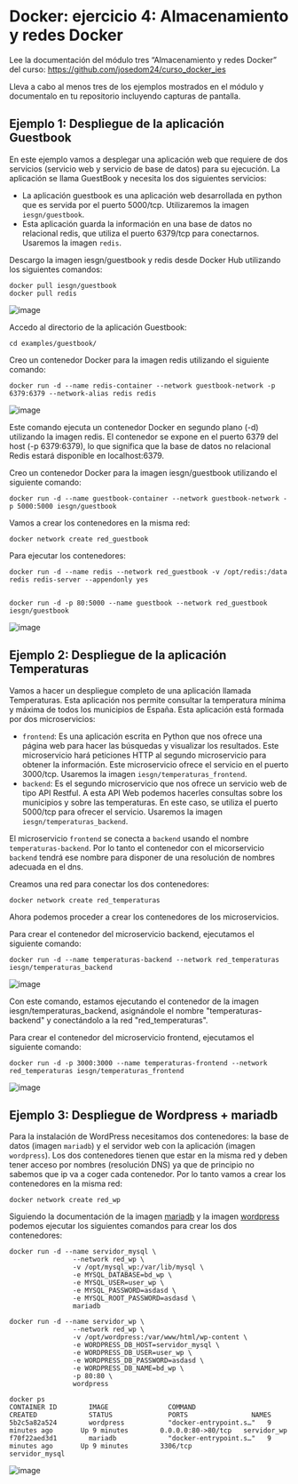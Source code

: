 # Docker: ejercicio 4: Almacenamiento y redes Docker

Lee la documentación del módulo tres “Almacenamiento y redes Docker” del curso:
https://github.com/josedom24/curso_docker_ies


Lleva a cabo al menos tres de los ejemplos mostrados en el módulo y documentalo en tu repositorio incluyendo capturas de pantalla.

## Ejemplo 1: Despliegue de la aplicación Guestbook

En este ejemplo vamos a desplegar una aplicación web que requiere de dos servicios (servicio web y servicio de base de datos) para su ejecución. La aplicación se llama GuestBook y necesita los dos siguientes servicios:

* La aplicación guestbook es una aplicación web desarrollada en python que es servida por el puerto 5000/tcp. Utilizaremos la imagen `iesgn/guestbook`.
* Esta aplicación guarda la información en una base de datos no relacional redis, que utiliza el puerto 6379/tcp para conectarnos. Usaremos la imagen `redis`.

Descargo la imagen iesgn/guestbook y redis desde Docker Hub utilizando los siguientes comandos:

```
docker pull iesgn/guestbook
docker pull redis
```

![image](https://user-images.githubusercontent.com/92718546/222931704-4a3eac30-6c96-43b0-9d3f-28b6fae965f2.png)


Accedo al directorio de la aplicación Guestbook:
```
cd examples/guestbook/
```
Creo un contenedor Docker para la imagen redis utilizando el siguiente comando:

```
docker run -d --name redis-container --network guestbook-network -p 6379:6379 --network-alias redis redis

```

![image](https://user-images.githubusercontent.com/92718546/222931797-ddf713e9-c55f-4c99-95cf-e3ea0afbc2e0.png)


Este comando ejecuta un contenedor Docker en segundo plano (-d) utilizando la imagen redis. El contenedor se expone en el puerto 6379 del host (-p 6379:6379), lo que significa que la base de datos no relacional Redis estará disponible en localhost:6379.


Creo un contenedor Docker para la imagen iesgn/guestbook utilizando el siguiente comando:

```
docker run -d --name guestbook-container --network guestbook-network -p 5000:5000 iesgn/guestbook
```

Vamos a crear los contenedores en la misma red:

```
docker network create red_guestbook
```

Para ejecutar los contenedores:

```
docker run -d --name redis --network red_guestbook -v /opt/redis:/data redis redis-server --appendonly yes


docker run -d -p 80:5000 --name guestbook --network red_guestbook iesgn/guestbook
```

![image](https://user-images.githubusercontent.com/92718546/222932055-26a6a4fb-9ab9-4043-9bbf-becf1ad2c766.png)


## Ejemplo 2: Despliegue de la aplicación Temperaturas

Vamos a hacer un despliegue completo de una aplicación llamada Temperaturas. Esta aplicación nos permite consultar la temperatura mínima y máxima de todos los municipios de España. Esta aplicación está formada por dos microservicios:

* `frontend`: Es una aplicación escrita en Python que nos ofrece una página web para hacer las búsquedas y visualizar los resultados. Este microservicio hará peticiones HTTP al segundo microservicio para obtener la información. Este microservicio ofrece el servicio en el puerto 3000/tcp. Usaremos la imagen `iesgn/temperaturas_frontend`.
* `backend`: Es el segundo microservicio que nos ofrece un servicio web de tipo API Restful. A esta API Web podemos hacerles consultas sobre los municipios y sobre las temperaturas. En este caso, se utiliza el puerto 5000/tcp para ofrecer el servicio. Usaremos la imagen `iesgn/temperaturas_backend`.

El microservicio `frontend` se conecta a `backend` usando el nombre `temperaturas-backend`. Por lo tanto el contenedor con el micorservicio `backend` tendrá ese nombre para disponer de una resolución de nombres adecuada en el dns.

Creamos una red para conectar los dos contenedores:

```
docker network create red_temperaturas
```

Ahora podemos proceder a crear los contenedores de los microservicios.

Para crear el contenedor del microservicio backend, ejecutamos el siguiente comando:
```
docker run -d --name temperaturas-backend --network red_temperaturas iesgn/temperaturas_backend
```

![image](https://user-images.githubusercontent.com/92718546/222932330-72360208-ed5a-49db-9038-4e2bcf6047fa.png)

Con este comando, estamos ejecutando el contenedor de la imagen iesgn/temperaturas_backend, asignándole el nombre "temperaturas-backend" y conectándolo a la red "red_temperaturas".

Para crear el contenedor del microservicio frontend, ejecutamos el siguiente comando:
```
docker run -d -p 3000:3000 --name temperaturas-frontend --network red_temperaturas iesgn/temperaturas_frontend
```

![image](https://user-images.githubusercontent.com/92718546/222932347-44d3fda7-74e1-40b8-95b9-8ad4585766c9.png)


## Ejemplo 3: Despliegue de Wordpress + mariadb

Para la instalación de WordPress necesitamos dos contenedores: la base de datos (imagen `mariadb`) y el servidor web con la aplicación (imagen `wordpress`). Los dos contenedores tienen que estar en la misma red y deben tener acceso por nombres (resolución DNS) ya que de principio no sabemos que ip va a coger cada contenedor. Por lo tanto vamos a crear los contenedores en la misma red:

```
docker network create red_wp
```

Siguiendo la documentación de la imagen [mariadb](https://hub.docker.com/_/mariadb) y la imagen [wordpress](https://hub.docker.com/_/wordpress) podemos ejecutar los siguientes comandos para crear los dos contenedores:

```
docker run -d --name servidor_mysql \
                --network red_wp \
                -v /opt/mysql_wp:/var/lib/mysql \
                -e MYSQL_DATABASE=bd_wp \
                -e MYSQL_USER=user_wp \
                -e MYSQL_PASSWORD=asdasd \
                -e MYSQL_ROOT_PASSWORD=asdasd \
                mariadb
                
docker run -d --name servidor_wp \
                --network red_wp \
                -v /opt/wordpress:/var/www/html/wp-content \
                -e WORDPRESS_DB_HOST=servidor_mysql \
                -e WORDPRESS_DB_USER=user_wp \
                -e WORDPRESS_DB_PASSWORD=asdasd \
                -e WORDPRESS_DB_NAME=bd_wp \
                -p 80:80 \
                wordpress

docker ps
CONTAINER ID        IMAGE               COMMAND                  CREATED             STATUS              PORTS                NAMES
5b2c5a82a524        wordpress           "docker-entrypoint.s…"   9 minutes ago       Up 9 minutes        0.0.0.0:80->80/tcp   servidor_wp
f70f22aed3d1        mariadb             "docker-entrypoint.s…"   9 minutes ago       Up 9 minutes        3306/tcp             servidor_mysql
```

![image](https://user-images.githubusercontent.com/92718546/222932470-e1d7c614-106e-4586-b39d-9c2aeaac8048.png)


